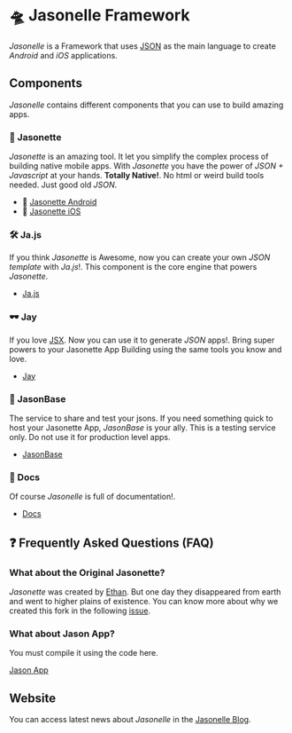 # 🛸 Jasonelle Framework

*Jasonelle* is a Framework that uses [JSON](https://www.json.org/) as the main language
to create *Android* and *iOS* applications.


## Components

*Jasonelle* contains different components that you can use to build amazing apps.

### 📱 Jasonette

*Jasonette* is an amazing tool. It let you simplify the complex process of
building native mobile apps. With *Jasonette* you have the power of *JSON + Javascript*
at your hands. **Totally Native!**. No html or weird build tools needed. Just
good old *JSON*.

- 🤖 [Jasonette Android](https://github.com/jasonelle/jasonette-android)
- 🍎 [Jasonette iOS](https://github.com/jasonelle/jasonette-ios)

### 🛠️ Ja.js

If you think *Jasonette* is Awesome, now you can create your own *JSON template* with *Ja.js*!. This component is the core engine that powers *Jasonette*.

- [Ja.js](https://github.com/jasonelle/ja.js)

### 🕶️ Jay

If you love [JSX](https://reactjs.org/docs/introducing-jsx.html). Now you can use it to generate *JSON* apps!. Bring super powers to your Jasonette App Building using the same tools you know and love.

- [Jay](https://github.com/jasonelle/jay)

### 🏤 JasonBase

The service to share and test your jsons. If you need something quick to host your Jasonette App, *JasonBase* is your ally. This is a testing service only. Do not use it for production level apps.

- [JasonBase](https://github.com/jasonelle/jasonbase)


### 📝 Docs

Of course *Jasonelle* is full of documentation!.

- [Docs](https://github.com/jasonelle/docs)


## ❓ Frequently Asked Questions (FAQ)


### What about the Original Jasonette?

*Jasonette* was created by [Ethan](https://github.com/gliechtenstein). 
But one day they disappeared from earth and went to higher plains of existence. You can know more about why we created this fork in the following [issue](https://github.com/Jasonette/Jasonette/issues/23).

### What about Jason App?

You must compile it using the code here.

[Jason App](https://github.com/jasonelle/docs/tree/develop/examples/jasonette/apps/jason-app)


## Website

You can access latest news about *Jasonelle* in the [Jasonelle Blog](https://jasonelle.com/blog/).
